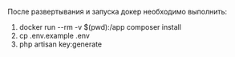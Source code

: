 После развертывания и запуска докер необходимо выполнить:

1. docker run --rm -v $(pwd):/app composer install 
2. cp .env.example .env 
3. php artisan key:generate